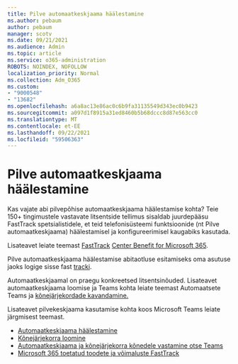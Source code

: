 ```yaml
---
title: Pilve automaatkeskjaama häälestamine
ms.author: pebaum
author: pebaum
manager: scotv
ms.date: 09/21/2021
ms.audience: Admin
ms.topic: article
ms.service: o365-administration
ROBOTS: NOINDEX, NOFOLLOW
localization_priority: Normal
ms.collection: Adm_O365
ms.custom:
- "9000548"
- "13682"
ms.openlocfilehash: a6a8ac13e86ac0c6b9fa31135549d343ec0b9423
ms.sourcegitcommit: a097d1f8915a31ed8460b5b68dccc8d87e563cc0
ms.translationtype: MT
ms.contentlocale: et-EE
ms.lasthandoff: 09/22/2021
ms.locfileid: "59506363"
---
```

# <a name="set-up-a-cloud-auto-attendant"></a>Pilve automaatkeskjaama häälestamine

Kas vajate abi pilvepõhise automaatkeskjaama häälestamise kohta? Teie 150+ tingimustele vastavate litsentside tellimus sisaldab juurdepääsu FastTrack spetsialistidele, et teid telefonisüsteemi funktsioonide (nt Pilve automaatkeskjaama) häälestamisel ja konfigureerimisel kaugabiks kasutada.

Lisateavet leiate teemast [FastTrack](https://docs.microsoft.com/fasttrack/eligibility) [Center Benefit for Microsoft 365](https://docs.microsoft.com/fasttrack/introduction#what-is-fasttrack-for-microsoft-365).

Pilve automaatkeskjaama häälestamise abitaotluse esitamiseks oma asutuse jaoks logige sisse fast [tracki](https://www.microsoft.com/fasttrack?rtc=1).

Automaatkeskjaamal on praegu konkreetsed litsentsinõuded. Lisateavet automaatkeskjaama loomise ja Teams kohta leiate teemast Automaatsete Teams ja [kõnejärjekordade kavandamine.](https://docs.microsoft.com/microsoftteams/what-are-phone-system-auto-attendants)

Lisateavet pilvekeskjaama kasutamise kohta koos Microsoft Teams leiate järgmisest teemast.

- [Automaatkeskjaama häälestamine](https://docs.microsoft.com/microsoftteams/create-a-phone-system-auto-attendant)
- [Kõnejärjekorra loomine](https://docs.microsoft.com/microsoftteams/create-a-phone-system-call-queue)
- [Automaatkeskjaama ja kõnejärjekorra kõnedele vastamine otse Teams](https://docs.microsoft.com/microsoftteams/answer-auto-attendant-and-call-queue-calls)
- [Microsoft 365 toetatud toodete ja võimaluste FastTrack](https://docs.microsoft.com/fasttrack/products-and-capabilities#office-365)
